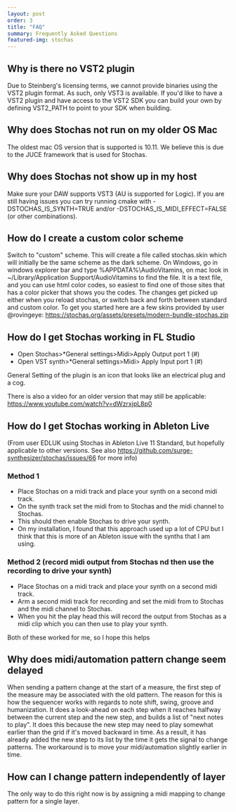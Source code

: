 ```yaml
---
layout: post
order: 3
title: "FAQ"
summary: Frequently Asked Questions
featured-img: stochas
---
```

## Why is there no VST2 plugin
Due to Steinberg's licensing terms, we cannot provide binaries using the VST2 plugin format. As such, only VST3 is available. If you'd like to have a VST2 plugin and have access to the VST2 SDK you can build your own by defining VST2_PATH to point to your SDK when building.

## Why does Stochas not run on my older OS Mac
The oldest mac OS version that is supported is 10.11. We believe this is due to the JUCE framework that is used for Stochas.

## Why does Stochas not show up in my host
Make sure your DAW supports VST3 (AU is supported for Logic). If you are still having issues you can try running cmake with -DSTOCHAS_IS_SYNTH=TRUE and/or -DSTOCHAS_IS_MIDI_EFFECT=FALSE (or other combinations). 

## How do I create a custom color scheme
Switch to "custom" scheme. This will create a file called stochas.skin which will initially be the same scheme as the
dark scheme. On Windows, go in windows explorer bar and type %APPDATA%\AudioVitamins, on mac look in
~/Library/Application Support/AudioVitamins to find the file. It is a text file, and you can use html color codes,
so easiest to find one of those sites that has a color picker that shows you the codes. The changes get picked up
either when you reload stochas, or switch back and forth between standard and custom color.
To get you started here are a few skins provided by user @rovingeye:
https://stochas.org/assets/presets/modern-bundle-stochas.zip

## How do I get Stochas working in FL Studio

- Open Stochas>*General settings>Midi>Apply Output port 1 (#)
- Open VST synth>*General settings>Midi> Apply Input port 1 (#)

General Setting of the plugin is an icon that looks like an electrical plug and a cog.

There is also a video for an older version that may still be applicable: https://www.youtube.com/watch?v=dWzrxjpL8p0

## How do I get Stochas working in Ableton Live
(From user EDLUK using Stochas in Ableton Live 11 Standard, but hopefully applicable to other versions.
See also https://github.com/surge-synthesizer/stochas/issues/66 for more info) 

### Method 1
- Place Stochas on a midi track and place your synth on a second midi track.
- On the synth track set the midi from to Stochas and the midi channel to Stochas.
- This should then enable Stochas to drive your synth.
- On my installation, I found that this approach used up a lot of CPU but I think that this is more of an Ableton issue with the synths that I am using.

### Method 2 (record midi output from Stochas nd then use the recording to drive your synth)
- Place Stochas on a midi track and place your synth on a second midi track.
- Arm a second midi track for recording and set the midi from to Stochas and the midi channel to Stochas.
- When you hit the play head this will record the output from Stochas as a midi clip which you can then use to play your synth.

Both of these worked for me, so I hope this helps

## Why does midi/automation pattern change seem delayed
When sending a pattern change at the start of a measure, the first step of the measure may be associated with the
old pattern. The reason for this is how the sequencer works with regards to note shift, swing, groove and humanization.
It does a look-ahead on each step when it reaches halfway between the current step and the new step, and builds a list
of "next notes to play". It does this because the new step may need to play somewhat earlier than the grid if it's
moved backward in time. As a result, it has already added the new step to its list by the time it gets the signal to
change patterns. The workaround is to move your midi/automation slightly earlier in time.

## How can I change pattern independently of layer
The only way to do this right now is by assigning a midi mapping to change pattern for a single layer.